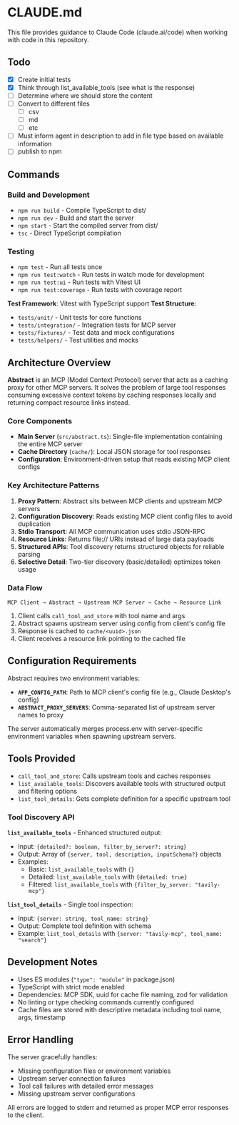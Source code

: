 # CLAUDE.md

This file provides guidance to Claude Code (claude.ai/code) when working with code in this repository.

## Todo
- [x] Create initial tests 
- [x] Think through list_available_tools (see what is the response)
- [ ] Determine where we should store the content
- [ ] Convert to different files
  - [ ] csv
  - [ ] md
  - [ ] etc
- [ ] Must inform agent in description to add in file type based on available information
- [ ] publish to npm

## Commands

### Build and Development
- `npm run build` - Compile TypeScript to dist/
- `npm run dev` - Build and start the server
- `npm start` - Start the compiled server from dist/
- `tsc` - Direct TypeScript compilation

### Testing
- `npm test` - Run all tests once
- `npm run test:watch` - Run tests in watch mode for development
- `npm run test:ui` - Run tests with Vitest UI
- `npm run test:coverage` - Run tests with coverage report

**Test Framework**: Vitest with TypeScript support
**Test Structure**:
- `tests/unit/` - Unit tests for core functions
- `tests/integration/` - Integration tests for MCP server
- `tests/fixtures/` - Test data and mock configurations
- `tests/helpers/` - Test utilities and mocks
## Architecture Overview

**Abstract** is an MCP (Model Context Protocol) server that acts as a caching proxy for other MCP servers. It solves the problem of large tool responses consuming excessive context tokens by caching responses locally and returning compact resource links instead.

### Core Components

- **Main Server** (`src/abstract.ts`): Single-file implementation containing the entire MCP server
- **Cache Directory** (`cache/`): Local JSON storage for tool responses
- **Configuration**: Environment-driven setup that reads existing MCP client configs

### Key Architecture Patterns

1. **Proxy Pattern**: Abstract sits between MCP clients and upstream MCP servers
2. **Configuration Discovery**: Reads existing MCP client config files to avoid duplication
3. **Stdio Transport**: All MCP communication uses stdio JSON-RPC
4. **Resource Links**: Returns file:// URIs instead of large data payloads
5. **Structured APIs**: Tool discovery returns structured objects for reliable parsing
6. **Selective Detail**: Two-tier discovery (basic/detailed) optimizes token usage

### Data Flow

```
MCP Client → Abstract → Upstream MCP Server → Cache → Resource Link
```

1. Client calls `call_tool_and_store` with tool name and args
2. Abstract spawns upstream server using config from client's config file
3. Response is cached to `cache/<uuid>.json`
4. Client receives a resource link pointing to the cached file

## Configuration Requirements

Abstract requires two environment variables:

- **`APP_CONFIG_PATH`**: Path to MCP client's config file (e.g., Claude Desktop's config)
- **`ABSTRACT_PROXY_SERVERS`**: Comma-separated list of upstream server names to proxy

The server automatically merges process.env with server-specific environment variables when spawning upstream servers.

## Tools Provided

- `call_tool_and_store`: Calls upstream tools and caches responses
- `list_available_tools`: Discovers available tools with structured output and filtering options
- `list_tool_details`: Gets complete definition for a specific upstream tool

### Tool Discovery API

**`list_available_tools`** - Enhanced structured output:
- Input: `{detailed?: boolean, filter_by_server?: string}`
- Output: Array of `{server, tool, description, inputSchema?}` objects
- Examples:
  - Basic: `list_available_tools` with `{}`
  - Detailed: `list_available_tools` with `{detailed: true}`
  - Filtered: `list_available_tools` with `{filter_by_server: "tavily-mcp"}`

**`list_tool_details`** - Single tool inspection:
- Input: `{server: string, tool_name: string}`
- Output: Complete tool definition with schema
- Example: `list_tool_details` with `{server: "tavily-mcp", tool_name: "search"}`

## Development Notes

- Uses ES modules (`"type": "module"` in package.json)
- TypeScript with strict mode enabled
- Dependencies: MCP SDK, uuid for cache file naming, zod for validation
- No linting or type checking commands currently configured
- Cache files are stored with descriptive metadata including tool name, args, timestamp

## Error Handling

The server gracefully handles:
- Missing configuration files or environment variables
- Upstream server connection failures
- Tool call failures with detailed error messages
- Missing upstream server configurations

All errors are logged to stderr and returned as proper MCP error responses to the client.